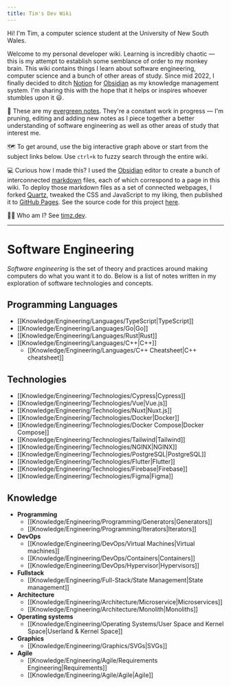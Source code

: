 ```yaml
---
title: Tim's Dev Wiki
---
```


Hi! I'm Tim, a computer science student at the University of New South Wales. 

Welcome to my personal developer wiki. Learning is incredibly chaotic — this is my attempt to establish some semblance of order to my monkey brain. This wiki contains things I learn about software engineering, computer science and a bunch of other areas of study. Since mid 2022, I finally decided to ditch [Notion](https://notion.so/) for [Obsidian](https://obsidian.md/) as my knowledge management system. I'm sharing this with the hope that it helps or inspires whoever stumbles upon it 😃.

🌲 These are my [evergreen notes](https://notes.andymatuschak.org/Evergreen_notes). They're a constant work in progress — I'm pruning, editing and adding new notes as I piece together a better understanding of software engineering as well as other areas of study that interest me.

🗺️ To get around, use the big interactive graph above or start from the subject links below. Use `ctrl+k` to fuzzy search through the entire wiki.

💻 Curious how I made this? I used the [Obsidian](https://obsidian.md/) editor to create a bunch of interconnected [markdown](https://www.markdownguide.org/) files, each of which correspond to a page in this wiki. To deploy those markdown files as a set of connected webpages, I forked <a href="https://github.com/jackyzha0/quartz">Quartz</a>, tweaked the CSS and JavaScript to my liking, then published it to [GitHub Pages](https://pages.github.com/). See the source code for this project <a href="https://github.com/Tymotex/wiki">here</a>.

👨‍💻 Who am I? See [timz.dev](https://timz.dev).

---

# Software Engineering
*Software engineering* is the set of theory and practices around making computers do what you want it to do. Below is a list of notes written in my exploration of software technologies and concepts.

## Programming Languages
- [[Knowledge/Engineering/Languages/TypeScript|TypeScript]]
- [[Knowledge/Engineering/Languages/Go|Go]]
- [[Knowledge/Engineering/Languages/Rust|Rust]] 
- [[Knowledge/Engineering/Languages/C++|C++]]
    - [[Knowledge/Engineering/Languages/C++ Cheatsheet|C++ cheatsheet]]

## Technologies
- [[Knowledge/Engineering/Technologies/Cypress|Cypress]]
- [[Knowledge/Engineering/Technologies/Vue|Vue.js]]
- [[Knowledge/Engineering/Technologies/Nuxt|Nuxt.js]]
- [[Knowledge/Engineering/Technologies/Docker|Docker]]
- [[Knowledge/Engineering/Technologies/Docker Compose|Docker Compose]]
- [[Knowledge/Engineering/Technologies/Tailwind|Tailwind]]
- [[Knowledge/Engineering/Technologies/NGINX|NGINX]]
- [[Knowledge/Engineering/Technologies/PostgreSQL|PostgreSQL]]
- [[Knowledge/Engineering/Technologies/Flutter|Flutter]]
- [[Knowledge/Engineering/Technologies/Firebase|Firebase]]
- [[Knowledge/Engineering/Technologies/Figma|Figma]]

## Knowledge
- **Programming**
	- [[Knowledge/Engineering/Programming/Generators|Generators]]
	- [[Knowledge/Engineering/Programming/Iterators|Iterators]]
- **DevOps**
	- [[Knowledge/Engineering/DevOps/Virtual Machines|Virtual machines]]
	- [[Knowledge/Engineering/DevOps/Containers|Containers]]
	- [[Knowledge/Engineering/DevOps/Hypervisor|Hypervisors]]
- **Fullstack**
	- [[Knowledge/Engineering/Full-Stack/State Management|State management]]
- **Architecture**
	- [[Knowledge/Engineering/Architecture/Microservice|Microservices]]
	- [[Knowledge/Engineering/Architecture/Monolith|Monoliths]]
- **Operating systems**
	- [[Knowledge/Engineering/Operating Systems/User Space and Kernel Space|Userland & Kernel Space]]
- **Graphics**
    - [[Knowledge/Engineering/Graphics/SVGs|SVGs]]
- **Agile**
    - [[Knowledge/Engineering/Agile/Requirements Engineering|Requirements]]
    - [[Knowledge/Engineering/Agile/Agile|Agile]]

